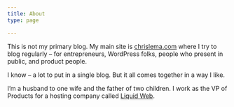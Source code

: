 ```yaml
---
title: About
type: page

---
```

This is not my primary blog. My main site is [chrislema.com](http://chrislema.com/) where I try to blog regularly – for entrepreneurs, WordPress folks, people who present in public, and product people.

I know – a lot to put in a single blog. But it all comes together in a way I like.

I’m a husband to one wife and the father of two children. I work as the VP of Products for a hosting company called [Liquid Web](http://liquidweb.com/).